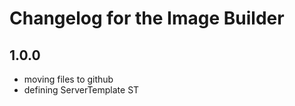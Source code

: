 Changelog for the Image Builder
=================================================

1.0.0
------
- moving files to github
- defining ServerTemplate ST
